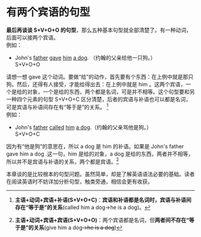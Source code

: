 # 有两个宾语的句型

**最后再谈谈 S+V+O+O 的句型**，那么五种基本句型就全部清楚了。有一种动词，后面可以接两个宾语。  
例如：  
- John's <u>father</u> <u>gave</u> <u>him</u> <u>a dog</u>. （约翰的父亲给他一只狗。）  
S+V+O+O

请想一想 gave 这个动词。要做“给”的动作，首先要有个东西：在上例中就是那只狗。然后，还得有人接受，才能给得出去：在上例中就是 him 。这两个宾语，一个是给的对象，一个是给的东西，两个都是名词，可是并不相等。这个句型要和另一种四个元素的句型 S+V+O+C 区分清楚，后者的宾语与补语也可以都是名词，可是宾语与补语间存在有“等于是”的关系。 [^1]   
例如：  
- John's <u>father</u> <u>called</u> <u>him</u> <u>a dog</u>.（约翰的父亲骂他是狗。）    
S+V+O+C

因为有“他是狗”的意思在，所以 a dog 是 him 的补语。如果是 John's father gave him a dog .这一句，him  是给的对象，a dog 是给的东西，两者并不相等，所以并不是宾语与补语的关系，两个都是宾语。[^2] 

本章谈的是比较根本的句型问题。虽然简单，却是了解英语语法必要的基础。读者在阅读英语时不妨详加分析句型，触类旁通，相信会更有收获。  

  
  
  
                                                                                                                                                                                                                                                                                          

[^1]: <b>主语+动词+宾语+补语(S+V+O+C)</b>：**宾语和补语都是名词时，宾语与补语间存在“等于是”的关系**(called him a dog→he is a dog)。 

[^2]: <b>主语+动词+宾语+宾语(S+V+O+O)</b>：两个宾语都是名词，但**两者间不存在“等于是”的关系**(give him a dog~~→he is a dog~~)